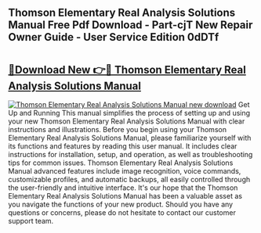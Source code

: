 ## Thomson Elementary Real Analysis Solutions Manual Free Pdf Download - Part-cjT New Repair Owner Guide - User Service Edition 0dDTf

# <h2><a href="http://bc68620.oget.top/?id=Thomson+Elementary+Real+Analysis+Solutions+Manual">🔗Download New 👉🔴 Thomson Elementary Real Analysis Solutions Manual</a></h2>

[![Thomson Elementary Real Analysis Solutions Manual new download](https://i.imgur.com/5g1atiW.png)](http://bc68620.oget.top/?id=Thomson+Elementary+Real+Analysis+Solutions+Manual)
Get Up and Running This manual simplifies the process of setting up and using your new Thomson Elementary Real Analysis Solutions Manual with clear instructions and illustrations. Before you begin using your Thomson Elementary Real Analysis Solutions Manual, please familiarize yourself with its functions and features by reading this user manual. It includes clear instructions for installation, setup, and operation, as well as troubleshooting tips for common issues. Thomson Elementary Real Analysis Solutions Manual advanced features include image recognition, voice commands, customizable profiles, and automatic backups, all easily controlled through the user-friendly and intuitive interface. It's our hope that the Thomson Elementary Real Analysis Solutions Manual has been a valuable asset as you navigate the functions of your new product. Should you have any questions or concerns, please do not hesitate to contact our customer support team.
